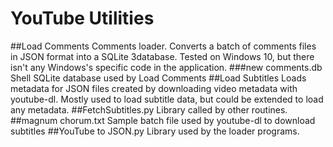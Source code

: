# YouTube Utilities
##Load Comments
Comments loader.   Converts a batch of comments files in JSON format into a SQLite 3database.
Tested on Windows 10, but there isn't any Windows's specific code in the application.
###new comments.db
Shell SQLite database used by Load Comments
##Load Subtitles
Loads metadata for JSON files created by downloading video metadata with youtube-dl.
Mostly used to load subtitle data, but could be extended to load any metadata.
##FetchSubtitles.py
Library called by other routines.
##magnum chorum.txt
Sample batch file used by youtube-dl to download subtitles
##YouTube to JSON.py
Library used by the loader programs.
 